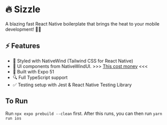 # 🔥 Sizzle

A blazing fast React Native boilerplate that brings the heat to your mobile development! 📱✨

## ⚡️ Features

- 🎨 Styled with NativeWind (Tailwind CSS for React Native)
- 🎯 UI components from NativeWindUI. >>> [This cost money](https://nativewindui.com/) <<<
- 📱 Built with Expo 51
- 🔍 Full TypeScript support
- ✅ Testing setup with Jest & React Native Testing Library

## To Run
Run `npx expo prebuild --clean` first. After this runs, you can then run `yarn run ios`
